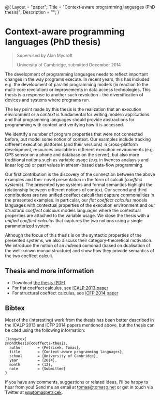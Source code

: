 ﻿@{ 
  Layout = "paper";
  Title = "Context-aware programming languages (PhD thesis)";
  Description = "";
}

# Context-aware programming languages (PhD thesis)

> Supervised by Alan Mycroft
>
> University of Cambridge, submitted December 2014

The development of programming languages needs to reflect important changes in the way
programs execute. In recent years, this has included e.g. the development of parallel programming 
models (in reaction to the multi-core revolution) or improvements in data access technologies. 
This thesis is a response to another such revolution - the diversification of devices and 
systems where programs run. 

The key point made by this thesis is the realization that an execution environment or
a _context_ is fundamental for writing modern applications and that programming 
languages should provide abstractions for programming with context and verifying how 
it is accessed. 

We identify a number of program properties that were not connected before, but model some notion 
of context. Our examples include tracking different execution platforms (and their versions) 
in cross-platform development, resources available in different execution environments (e.g. GPS
sensor on a phone and database on the server), but also more traditional notions such as 
variable usage (e.g. in liveness analaysis and linear logics) or past values in 
stream-based data-flow programming.

Our first contribution is the discovery of the connection between the above examples and
their novel presentation in the form of calculi (_coeffect systems_). The presented type 
systems and formal semantics highlight the relationship between different notions of context. 
Our second and third contributions are two unified coeffect calculi that capture commonalities 
in the presented examples. In particular, our _flat coeffect calculus_ models languages 
with contextual properties of the execution environment and our _structural coeffect 
calculus_ models languages where the contextual properties are attached to the variable usage.
We close the thesis with a _unified coeffect calculus_ that captures the two notions
using a single parameterized system.

Although the focus of this thesis is on the syntactic properties of the presented 
systems, we also discuss their category-theoretical motivation. We introduce the notion of
an _indexed_ comonad (based on dualisation of the well-known monad structure) and show 
how they provide semantics of the two coeffect calculi. 

## Thesis and more information

 - Download [the thesis (PDF)](thesis.pdf)
 - For flat coeffect calculus, see [ICALP 2013 paper](../../papers/coeffects/)
 - For structural coeffect calculus, see [ICFP 2014 paper](../../papers/structural/)

## <a id="cite">Bibtex</a>
Most of the (interesting) work from the thesis has been better described in the
ICALP 2013 and ICFP 2014 papers mentioned above, but the thesis can be cited using
the following information:

    [lang=tex]
    @@phdthesis{coeffects-thesis,
      author       = {Petricek, Tomas}, 
      title        = {Context-aware programming languages},
      school       = {University of Cambridge},
      year         = {2014},
      month        = {12},
      note         = {Submitted}
    }

If you have any comments, suggestions or related ideas, I'll be happy to 
hear from you! Send me an email at [tomas@tomasp.net](mailto:tomas@tomasp.net)
or get in touch via Twitter at [@@tomaspetricek](http://twitter.com/tomaspetricek).